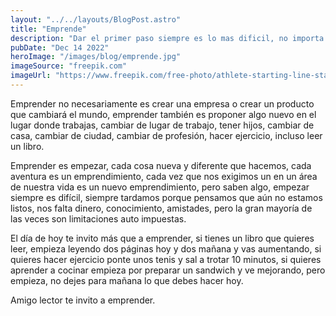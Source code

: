```yaml
---
layout: "../../layouts/BlogPost.astro"
title: "Emprende"
description: "Dar el primer paso siempre es lo mas dificil, no importa tu ubicacion, no importa tu edad, tu sexo, tu religion o profesión."
pubDate: "Dec 14 2022"
heroImage: "/images/blog/emprende.jpg"
imageSource: "freepik.com"
imageUrl: "https://www.freepik.com/free-photo/athlete-starting-line-stadium_26197929.htm#&position=5&from_view=collections"
---
```


Emprender no necesariamente es crear una empresa o crear un producto que cambiará el mundo, emprender también es proponer algo nuevo en el lugar donde trabajas, cambiar de lugar de trabajo, tener hijos, cambiar de casa, cambiar de ciudad, cambiar de profesión, hacer ejercicio, incluso leer un libro.

Emprender es empezar, cada cosa nueva y diferente que hacemos, cada aventura es un emprendimiento, cada vez que nos exigimos un en un área de nuestra vida es un nuevo emprendimiento, pero saben algo, empezar siempre es difícil, siempre tardamos porque pensamos que aún no estamos listos, nos falta dinero, conocimiento, amistades, pero la gran mayoría de las veces son limitaciones auto impuestas.

El día de hoy te invito más que a emprender, si tienes un libro que quieres leer, empieza leyendo dos páginas hoy y dos mañana y vas aumentando, si quieres hacer ejercicio ponte unos tenis y sal a trotar 10 minutos, si quieres aprender a cocinar empieza por preparar un sandwich y ve mejorando, pero empieza, no dejes para mañana lo que debes hacer hoy.

Amigo lector te invito a emprender.
